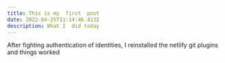 ```yaml
---
title: This is my  first  post
date: 2022-04-25T11:14:46.413Z
description: What I  did today
---
```

After fighting authentication  of  identities, I reinstalled the  netlify git plugins and things worked